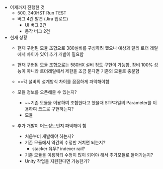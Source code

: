 - 어제까지 진행한 것
	- 500, 340HST Run TEST
	- 버그 4건 발견 (Jira 업로드)
		- UI 버그 2건
		- 동작 버그 2건
- 현재 상황
	- 현재 구현된 모듈 조합으로 380설비를 구성하려 했으나 예상과 달리 로더 레일에서 차이가 있어 추가 개발이 필요함
	- 현재 구현된 모듈 조합으로는 580HX 설비 정도 구현이 가능함, 장비 100% 성능이 아니라 로더레일에서 제한을 조금 둔다면 기존의 모듈로 충분함
	- ==각 설비의 설계방식 차이를 꼼꼼하게 파악해야함

	- 모듈 정보를 오픈해줄 수 있는지?
		- ~~기존 모듈을 이용하여 조합한다고 했을때 STP파일의 Parameter를 이용하여 코드로 구현하는지?
		- 모듈 

	- 추가 개발이 어느정도인지 파악해야 함
		- 처음부터 개발해야 하는지?
		- 기존 모듈에서 약간의 수정만 거치면 되는지?
			- stacker 유무? indexer rail?
		- 기존 모듈을 이용하되 수정이 많이 되어야 해서 추가모듈로 들어가는지?
		- Unity 작업을 지원한다면 가능한가?